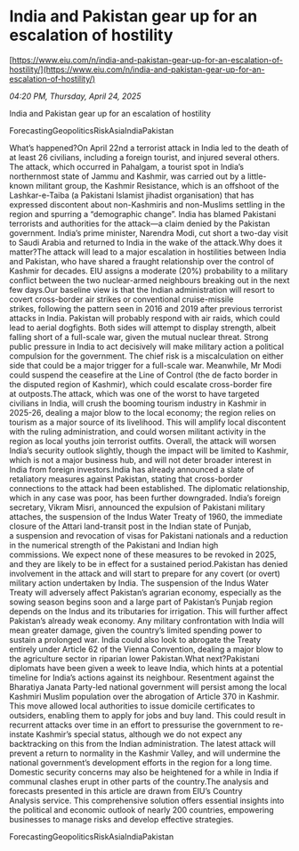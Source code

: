 # India and Pakistan gear up for an escalation of hostility

[https://www.eiu.com/n/india-and-pakistan-gear-up-for-an-escalation-of-hostility/](https://www.eiu.com/n/india-and-pakistan-gear-up-for-an-escalation-of-hostility/)

*04:20 PM, Thursday, April 24, 2025*

India and Pakistan gear up for an escalation of hostility

ForecastingGeopoliticsRiskAsiaIndiaPakistan

What’s happened?On April 22nd a terrorist attack in India led to the death of at least 26 civilians, including a foreign tourist, and injured several others. The attack, which occurred in Pahalgam, a tourist spot in India’s northernmost state of Jammu and Kashmir, was carried out by a little-known militant group, the Kashmir Resistance, which is an offshoot of the Lashkar-e-Taiba (a Pakistani Islamist jihadist organisation) that has expressed discontent about non-Kashmiris and non-Muslims settling in the region and spurring a “demographic change”. India has blamed Pakistani terrorists and authorities for the attack—a claim denied by the Pakistan government. India’s prime minister, Narendra Modi, cut short a two-day visit to Saudi Arabia and returned to India in the wake of the attack.Why does it matter?The attack will lead to a major escalation in hostilities between India and Pakistan, who have shared a fraught relationship over the control of Kashmir for decades. EIU assigns a moderate (20%) probability to a military conflict between the two nuclear-armed neighbours breaking out in the next few days.Our baseline view is that the Indian administration will resort to covert cross-border air strikes or conventional cruise-missile strikes, following the pattern seen in 2016 and 2019 after previous terrorist attacks in India. Pakistan will probably respond with air raids, which could lead to aerial dogfights. Both sides will attempt to display strength, albeit falling short of a full-scale war, given the mutual nuclear threat. Strong public pressure in India to act decisively will make military action a political compulsion for the government. The chief risk is a miscalculation on either side that could be a major trigger for a full-scale war. Meanwhile, Mr Modi could suspend the ceasefire at the Line of Control (the de facto border in the disputed region of Kashmir), which could escalate cross-border fire at outposts.The attack, which was one of the worst to have targeted civilians in India, will crush the booming tourism industry in Kashmir in 2025-26, dealing a major blow to the local economy; the region relies on tourism as a major source of its livelihood. This will amplify local discontent with the ruling administration, and could worsen militant activity in the region as local youths join terrorist outfits. Overall, the attack will worsen India’s security outlook slightly, though the impact will be limited to Kashmir, which is not a major business hub, and will not deter broader interest in India from foreign investors.India has already announced a slate of retaliatory measures against Pakistan, stating that cross-border connections to the attack had been established. The diplomatic relationship, which in any case was poor, has been further downgraded. India’s foreign secretary, Vikram Misri, announced the expulsion of Pakistani military attaches, the suspension of the Indus Water Treaty of 1960, the immediate closure of the Attari land-transit post in the Indian state of Punjab, a suspension and revocation of visas for Pakistani nationals and a reduction in the numerical strength of the Pakistani and Indian high commissions. We expect none of these measures to be revoked in 2025, and they are likely to be in effect for a sustained period.Pakistan has denied involvement in the attack and will start to prepare for any covert (or overt) military action undertaken by India. The suspension of the Indus Water Treaty will adversely affect Pakistan’s agrarian economy, especially as the sowing season begins soon and a large part of Pakistan’s Punjab region depends on the Indus and its tributaries for irrigation. This will further affect Pakistan’s already weak economy. Any military confrontation with India will mean greater damage, given the country’s limited spending power to sustain a prolonged war. India could also look to abrogate the Treaty entirely under Article 62 of the Vienna Convention, dealing a major blow to the agriculture sector in riparian lower Pakistan.What next?Pakistani diplomats have been given a week to leave India, which hints at a potential timeline for India’s actions against its neighbour. Resentment against the Bharatiya Janata Party-led national government will persist among the local Kashmiri Muslim population over the abrogation of Article 370 in Kashmir. This move allowed local authorities to issue domicile certificates to outsiders, enabling them to apply for jobs and buy land. This could result in recurrent attacks over time in an effort to pressurise the government to re-instate Kashmir’s special status, although we do not expect any backtracking on this from the Indian administration. The latest attack will prevent a return to normality in the Kashmir Valley, and will undermine the national government’s development efforts in the region for a long time. Domestic security concerns may also be heightened for a while in India if communal clashes erupt in other parts of the country.The analysis and forecasts presented in this article are drawn from EIU’s Country Analysis service. This comprehensive solution offers essential insights into the political and economic outlook of nearly 200 countries, empowering businesses to manage risks and develop effective strategies.

ForecastingGeopoliticsRiskAsiaIndiaPakistan

